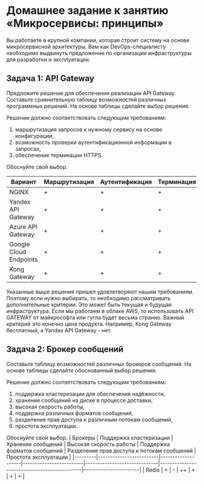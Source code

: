 # Домашнее задание к занятию «Микросервисы: принципы»
Вы работаете в крупной компании, которая строит систему на основе микросервисной архитектуры. Вам как DevOps-специалисту необходимо выдвинуть предложение по организации инфраструктуры для разработки и эксплуатации.

## Задача 1: API Gateway
Предложите решение для обеспечения реализации API Gateway. Составьте сравнительную таблицу возможностей различных программных решений. На основе таблицы сделайте выбор решения.

Решение должно соответствовать следующим требованиям:

1) маршрутизация запросов к нужному сервису на основе конфигурации,
2) возможность проверки аутентификационной информации в запросах,
3) обеспечение терминации HTTPS.

Обоснуйте свой выбор.

| Вариант | Маршрутизация  | Аутентификация | Терминация |
|----------|---------------|----------------|------------|
| NGINX    |      +        |        +       |      +     |
| Yandex API Gateway | +   |        +       |      +     |
| Azure API Gateway  | +   |        +       |      +     |
| Google Cloud Endpoints | + |      +       |      +     |
| Kong Gateway |      +    |        +       |      +     |

Указанные выше решения пришел удовлетворяют нашим требованиям. Поэтому если нужно выбирать, то необходимо рассматривать дополнительные критерии. Это может быть текущая и будущая инфраструктура. Если мы работаем в облаке AWS, то использовать API GATEWAY от майкрософта или гугла будет весьма странно. Важный критерий это конечно цена продукта. Например, Kong Gateway бесплатный, а Yandex API Gateway - нет.

## Задача 2: Брокер сообщений

Составьте таблицу возможностей различных брокеров сообщений. На основе таблицы сделайте обоснованный выбор решения.

Решение должно соответствовать следующим требованиям:

1) поддержка кластеризации для обеспечения надёжности,
2) хранение сообщений на диске в процессе доставки,
3) высокая скорость работы,
4) поддержка различных форматов сообщений,
5) разделение прав доступа к различным потокам сообщений,
6) простота эксплуатации.

Обоснуйте свой выбор.
| Брокеры | Поддержка кластеризации | Хранение сообщений | Высокая скорость работы | Поддержка форматов сообщений |  Разделение прав доступа к потокам сообщений | Простота эксплуатации |
|---------|-------------------------|--------------------|-------------------------|------------------------------|----------------------------------------------|-----------------------|
| Redis   |                +        |        -           |               ++        |               +              |                          +                   |          +            |







